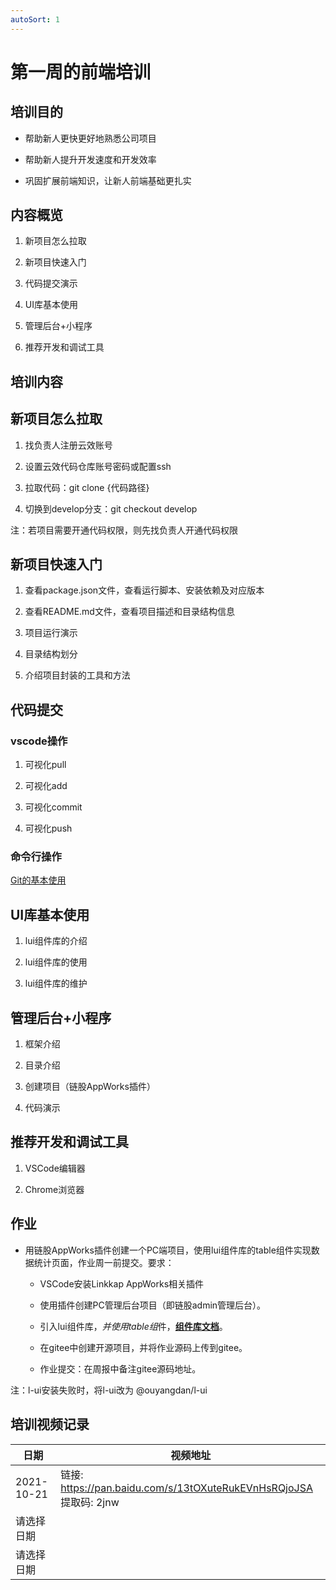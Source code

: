```yaml
---
autoSort: 1
---
```

# 第一周的前端培训
## 培训目的

- 帮助新人更快更好地熟悉公司项目

- 帮助新人提升开发速度和开发效率

- 巩固扩展前端知识，让新人前端基础更扎实



## 内容概览

1. 新项目怎么拉取

2. 新项目快速入门

3. 代码提交演示

4. UI库基本使用

5. 管理后台+小程序

6. 推荐开发和调试工具



## 培训内容

## 新项目怎么拉取

1. 找负责人注册云效账号

1. 设置云效代码仓库账号密码或配置ssh

1. 拉取代码：git clone {代码路径}

1. 切换到develop分支：git checkout develop

注：若项目需要开通代码权限，则先找负责人开通代码权限



## 新项目快速入门

1. 查看package.json文件，查看运行脚本、安装依赖及对应版本

1. 查看README.md文件，查看项目描述和目录结构信息

1. 项目运行演示

1. 目录结构划分

1. 介绍项目封装的工具和方法



## 代码提交

### vscode操作

1. 可视化pull

1. 可视化add

1. 可视化commit

1. 可视化push

### 命令行操作

[Git的基本使用](https://thoughts.aliyun.com/share/616fe51594901c001ac30f6d#title=Git%E7%9A%84%E5%9F%BA%E6%9C%AC%E4%BD%BF%E7%94%A8)



## UI库基本使用

1. lui组件库的介绍

1. lui组件库的使用

1. lui组件库的维护



## 管理后台+小程序

1. 框架介绍

1. 目录介绍

1. 创建项目（链股AppWorks插件）

1. 代码演示



## 推荐开发和调试工具

1. VSCode编辑器

1. Chrome浏览器



## 作业

- 用链股AppWorks插件创建一个PC端项目，使用lui组件库的table组件实现数据统计页面，作业周一前提交。要求：

    - VSCode安装Linkkap AppWorks相关插件

    - 使用插件创建PC管理后台项目（即链股admin管理后台）。

    - 引入lui组件库，*并使用table组*件，[__组件库文档__](http://lui-dev.kapboo.com/#/table)。

    - 在gitee中创建开源项目，并将作业源码上传到gitee。

    - 作业提交：在周报中备注gitee源码地址。

注：l-ui安装失败时，将l-ui改为 @ouyangdan/l-ui

## 培训视频记录

| 日期         | 视频地址                                                           |
| ---------- | -------------------------------------------------------------- |
| 2021-10-21 | 链接: https://pan.baidu.com/s/13tOXuteRukEVnHsRQjoJSA 提取码: 2jnw  |
| 请选择日期      |                                                                |
| 请选择日期      |                                                                |

